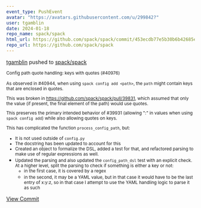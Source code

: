```yaml
---
event_type: PushEvent
avatar: "https://avatars.githubusercontent.com/u/299842?"
user: tgamblin
date: 2024-01-18
repo_name: spack/spack
html_url: https://github.com/spack/spack/commit/453ecdb77e5b30b6b42685ea16f3838fb424880c
repo_url: https://github.com/spack/spack
---
```


<a href='https://github.com/tgamblin' target='_blank'>tgamblin</a> pushed to <a href='https://github.com/spack/spack' target='_blank'>spack/spack</a>

<small>Config path quote handling: keys with quotes (#40976)

As observed in #40944, when using `spack config add <path>`, the `path` might
contain keys that are enclosed in quotes.

This was broken in https://github.com/spack/spack/pull/39831, which assumed that
only the value (if present, the final element of the path) would use quotes.

This preserves the primary intended behavior of #39931 (allowing ":" in values when
using `spack config add`) while also allowing quotes on keys.

This has complicated the function `process_config_path`, but:
* It is not used outside of `config.py`
* The docstring has been updated to account for this
* Created an object to formalize the DSL, added a test for that, and
  refactored parsing to make use of regular expressions as well.
* Updated the parsing and also updated the `config_path_dsl` test with an explicit check.
  At a higher level, split the parsing to check if something is either a key or not:
  * in the first case, it is covered by a regex
  * in the second, it may be a YAML value, but in that case it would have to be the last
    entry of x:y:z, so in that case I attempt to use the YAML handling logic to parse it as such</small>

<a href='https://github.com/spack/spack/commit/453ecdb77e5b30b6b42685ea16f3838fb424880c' target='_blank'>View Commit</a>